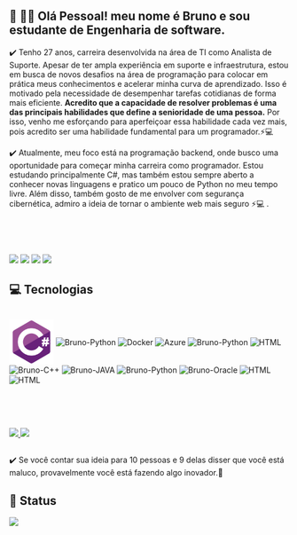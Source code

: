 ## 🚀 👨‍💻 Olá Pessoal! meu nome é Bruno e sou estudante de Engenharia de software.

✔️ Tenho 27 anos, carreira desenvolvida na área de TI como Analista de Suporte. Apesar de ter ampla experiência em suporte e infraestrutura, estou em busca de novos desafios na área de programação para colocar em prática meus conhecimentos e acelerar minha curva de aprendizado. Isso é motivado pela necessidade de desempenhar tarefas cotidianas de forma mais eficiente.  <b>Acredito que a capacidade de resolver problemas é uma das principais habilidades que define a senioridade de uma pessoa.</b> Por isso, venho me esforçando para aperfeiçoar essa habilidade cada vez mais, pois acredito ser uma habilidade fundamental para um programador.⚡💻

✔️ Atualmente, meu foco está na programação backend, onde busco uma oportunidade para começar minha carreira como programador. Estou estudando principalmente C#, mas também estou sempre aberto a conhecer novas linguagens e pratico um pouco de Python no meu tempo livre. Além disso, também gosto de me envolver com segurança cibernética, admiro a ideia de tornar o ambiente web mais seguro ⚡💻 .


</br></br>
  ##
 
<div> 
  
  <a href="https://instagram.com/bruno_faria2209" target="_blank"><img src="https://img.shields.io/badge/-Instagram-%23333?style=for-the-badge&logo=instagram&logoColor=white" target="_blank"></a>
 <a href="https://discord.gg/wagxzStdcR" target="_blank"><img src="https://img.shields.io/badge/Discord-%23333?style=for-the-badge&logo=discord&logoColor=white" target="_blank"></a> 
  <a href = "mailto:contatobrunofariadealmeida2021@gmail.com"><img src="https://img.shields.io/badge/-Gmail-%23333?style=for-the-badge&logo=gmail&logoColor=white" target="_blank"></a>
  <a href="https://www.linkedin.com/in/bruno-faria-2010-45875016a" target="_blank"><img src="https://img.shields.io/badge/-LinkedIn-%230077B5?style=for-the-badge&logo=linkedin&logoColor=white" target="_blank"></a> 
 
 
</div>


## 💻 Tecnologias


<div style="Tecnologias: inline_block"><br>
  
<img align="center" alt="Bruno-Csharp" height="80" width="80" src="https://raw.githubusercontent.com/devicons/devicon/master/icons/csharp/csharp-original.svg">
<img align="center" alt="Bruno-Python" height="80" width="80"img src="https://cdn.jsdelivr.net/gh/devicons/devicon/icons/dotnetcore/dotnetcore-plain.svg">
<img align="center" alt="Docker" height="80" width="80"  src="https://cdn.jsdelivr.net/gh/devicons/devicon/icons/docker/docker-original-wordmark.svg" />
<img align="center" alt="Azure" height="80" width="80" src="https://cdn.jsdelivr.net/gh/devicons/devicon/icons/azure/azure-plain-wordmark.svg" />
<img align="center" alt="Bruno-Python" height="80" width="80" src="https://cdn.jsdelivr.net/gh/devicons/devicon/icons/python/python-original.svg">
<img align="center" alt="HTML" height="80" width="80" src="https://cdn.jsdelivr.net/gh/devicons/devicon/icons/html5/html5-plain-wordmark.svg">
<img align="center" alt="Bruno-C++" height="80" width="80" img src="https://cdn.jsdelivr.net/gh/devicons/devicon/icons/cplusplus/cplusplus-original.svg" >
<img align="center" alt="Bruno-JAVA" height="80" width="80"img src="https://cdn.jsdelivr.net/gh/devicons/devicon/icons/java/java-plain-wordmark.svg">
<img align="center" alt="Bruno-Python" height="80" width="80" img src="https://cdn.jsdelivr.net/gh/devicons/devicon/icons/microsoftsqlserver/microsoftsqlserver-plain-wordmark.svg">
<img align="center" alt="Bruno-Oracle" height="50" width="65"img src="https://cdn.jsdelivr.net/gh/devicons/devicon/icons/oracle/oracle-original.svg"  >
<img align="center" alt="HTML" height="80" width="80"  src="https://cdn.jsdelivr.net/gh/devicons/devicon/icons/github/github-original-wordmark.svg" />
<img align="center" alt="HTML" height="80" width="80" src="https://cdn.jsdelivr.net/gh/devicons/devicon/icons/git/git-original.svg" />
     
  </div>
  
         

           
            
          
          
          
          
          
  ##

</br></br>
 

<div align="left">
  <a href="https://github.com/brunofaria2021">
  <img height="150em" src="https://github-readme-stats.vercel.app/api?username=brunofaria2021&show_icons=true&theme=dracula&include_all_commits=true&count_private=true"/>

 <img height="150em" src="https://github-readme-stats.vercel.app/api/top-langs/?username=brunofaria2021&layout=compact&langs_count=7&theme=dracula"/>
</div>


  ##
 
<div> 
  
  <a> ✔️ Se você contar sua ideia para 10 pessoas e 9 delas disser que você está maluco, provavelmente você está fazendo algo inovador.🚀 </a> 
 
 
</div>

## :dart: Status
<p align="
LEFT
">
<img src="http://img.shields.io/static/v1?label=STATUS&message=loading 30% &color=GREEN&style=for-the-badge"/>
</p>
